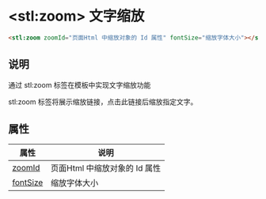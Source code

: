 ﻿# &lt;stl:zoom&gt; 文字缩放

```html
<stl:zoom zoomId="页面Html 中缩放对象的 Id 属性" fontSize="缩放字体大小"></stl:zoom>
```

## 说明

通过 stl:zoom 标签在模板中实现文字缩放功能

stl:zoom 标签将展示缩放链接，点击此链接后缩放指定文字。

## 属性

| 属性                                    | 说明                          |
| --------------------------------------- | ----------------------------- |
| [zoomId](zoom/attributes?id=zoomId)     | 页面Html 中缩放对象的 Id 属性 |
| [fontSize](zoom/attributes?id=fontSize) | 缩放字体大小                  |